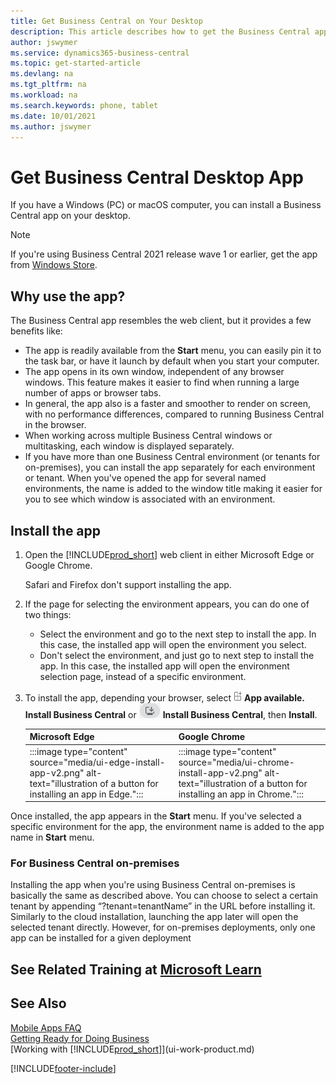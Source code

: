 ```yaml
---
title: Get Business Central on Your Desktop
description: This article describes how to get the Business Central app on a Windows or MACiOS desktop.
author: jswymer
ms.service: dynamics365-business-central
ms.topic: get-started-article
ms.devlang: na
ms.tgt_pltfrm: na
ms.workload: na
ms.search.keywords: phone, tablet
ms.date: 10/01/2021
ms.author: jswymer
---
```

# Get Business Central Desktop App

If you have a Windows (PC) or macOS computer, you can install a Business Central app on your desktop. 
> [!NOTE]
> If you're using Business Central 2021 release wave 1 or earlier, get the app from [Windows Store](https://go.microsoft.com/fwlink/?LinkId=734848).

## Why use the app?

The Business Central app resembles the web client, but it provides a few benefits like:

- The app is readily available from the **Start** menu, you can easily pin it to the task bar, or have it launch by default when you start your computer.
- The app opens in its own window, independent of any browser windows. This feature makes it easier to find when running a large number of apps or browser tabs.
- In general, the app also is a faster and smoother to render on screen, with no performance differences, compared to running Business Central in the browser.
- When working across multiple Business Central windows or multitasking, each window is displayed separately.
- If you have more than one Business Central environment (or tenants for on-premises), you can install the app separately for each environment or tenant. When you've opened the app for several named environments, the name is added to the window title making it easier for you to see which window is associated with an environment.

## Install the app

1. Open the [!INCLUDE[prod_short](includes/prod_short.md)] web client in either Microsoft Edge or Google Chrome.

    Safari and Firefox don't support installing the app.

2. If the page for selecting the environment appears, you can do one of two things:

   - Select the environment and go to the next step to install the app. In this case, the installed app will open the environment you select.
   - Don't select the environment, and just go to next step to install the app. In this case, the installed app will open the environment selection page, instead of a specific environment.

3. To install the app, depending your browser, select ![Icon for installing an app in Edge.](media/ui-edge-install-app-icon.png) **App available. Install Business Central** or ![Icon for installing an app in Chrome.](media/ui-chrome-install-app-icon.png) **Install Business Central**, then **Install**.

   | Microsoft Edge | Google Chrome |
   |--|--|
   | :::image type="content" source="media/ui-edge-install-app-v2.png" alt-text="illustration of a button for installing an app in Edge."::: | :::image type="content" source="media/ui-chrome-install-app-v2.png" alt-text="illustration of a button for installing an app in Chrome."::: |

Once installed, the app appears in the **Start** menu. If you've selected a specific environment for the app, the environment name is added to the app name in **Start** menu.

### For Business Central on-premises

Installing the app when you're using Business Central on-premises is basically the same as described above. You can choose to select a certain tenant by appending “?tenant=tenantName” in the URL before installing it. Similarly to the cloud installation, launching the app later will open the selected tenant directly. However, for on-premises deployments, only one app can be installed for a given deployment
<!--
   > [!NOTE]
   > You can only install the app on a macOS computer if your using Microsoft Edge or Google Chrome.

-->

## See Related Training at [Microsoft Learn](/learn/modules/alternative-interfaces-dynamics-365-business-central/index)

## See Also

[Mobile Apps FAQ](ui-mobile-faq.yml)  
[Getting Ready for Doing Business](ui-get-ready-business.md)  
[Working with [!INCLUDE[prod_short](includes/prod_short.md)]](ui-work-product.md)  


[!INCLUDE[footer-include](includes/footer-banner.md)]